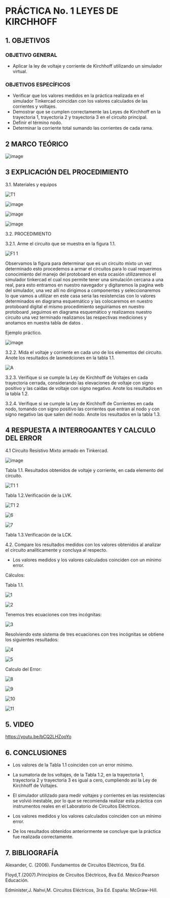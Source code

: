 # PRÁCTICA No. 1 LEYES DE  KIRCHHOFF
## 1. OBJETIVOS 
### OBJETIVO GENERAL

- Aplicar la ley de voltaje y corriente de Kirchhoff utilizando un simulador virtual.

### OBJETIVOS ESPECÍFICOS

- Verificar que los valores medidos en la práctica realizada en el simulador Tinkercad coincidan con los valores calculados de las corrientes y voltajes.
- Demostrar que se cumplen correctamente las Leyes de Kirchhoff en la trayectoria 1, trayectoria 2 y trayectoria 3 en el circuito principal.
- Definir el término nodo.
- Determinar la corriente total sumando las corrientes de cada rama.

## 2 MARCO TEÓRICO

![image](https://user-images.githubusercontent.com/84431598/121119880-168fef00-c7e2-11eb-84e9-005a36afcd7e.png)

## 3 EXPLICACIÓN DEL PROCEDIMIENTO

3.1. Materiales y equipos

![T1](https://user-images.githubusercontent.com/84425276/121115381-a2058200-c7da-11eb-9534-f9a6ea2b5f66.PNG)

![image](https://user-images.githubusercontent.com/84458025/121122278-c1a2a780-c7e6-11eb-9bfd-fc21b459f45e.png)

![image](https://user-images.githubusercontent.com/84458025/121122339-df700c80-c7e6-11eb-8c40-16295388eaed.png)

![image](https://user-images.githubusercontent.com/84458025/121122371-f282dc80-c7e6-11eb-9643-070593f7d7fc.png)

3.2. PROCEDIMIENTO

3.2.1. Arme el circuito que se muestra en la figura 1.1. 

![F1 1](https://user-images.githubusercontent.com/84425276/121115517-d1b48a00-c7da-11eb-8a47-5ba6397d388f.PNG)

Observamos la figura para determinar que es un circuito mixto un vez determinado esto procedemos a armar el circuitos para lo cual requerimos conocimiento del manejo del protoboard en esta ocasión utilizaremos el simulador tinkercad el cual nos permite tener una simulación cercana a una real, para esto entramos en nuestro navegador y digitaremos la pagina web del simulador, una vez allí no dirigimos a componentes y seleccionaremos lo que vamos a utilizar en este casa seria las resistencias con lo valores determinados en diagrama esquemático y las colocaremos en nuestro protoboard digital el mismo procedimiento seguiríamos en nuestro protoboard ,seguimos en diagrama esquemático y realizamos nuestro circuito una vez terminado realizamos las respectivas mediciones y anotamos en nuestra tabla de datos .  

Ejemplo práctico.

![image](https://user-images.githubusercontent.com/84458025/121125716-a0dd5080-c7ec-11eb-9955-146c69c9a177.png)

3.2.2. Mida el voltaje y corriente en cada uno de los elementos del circuito. Anote los resultados de lasmedciones en la tabla 1.1.

![A](https://user-images.githubusercontent.com/84425276/121133085-89579500-c7f7-11eb-92e3-0815ec5b7bf1.PNG)

3.2.3. Verifique si se cumple la Ley de Kirchhoff de Voltajes en cada trayectoria cerrada, considerando las elevaciones de voltaje con signo positivo y las caídas de voltaje con signo negativo. Anote los resultados en la tabla 1.2.

3.2.4. Verifique si se cumple la Ley de Kirchhoff de Corrientes en cada nodo, tomando con signo positivo las corrientes que entran al nodo y con signo negativo las que salen del nodo. Anote los resultados en la tabla 1.3.

## 4 RESPUESTA A INTERROGANTES Y CALCULO DEL ERROR

4.1 Circuito Resistivo Mixto armado en Tinkercad.

![image](https://user-images.githubusercontent.com/84431598/121126053-26f99700-c7ed-11eb-95e7-9c333d0c4761.png)


Tabla 1.1. Resultados obtenidos de voltaje y corriente,  en cada elemento del circuito.

![T1 1](https://user-images.githubusercontent.com/84425276/121123932-a9805780-c7e9-11eb-8301-867894e22e8e.PNG)

Tabla 1.2.Verificación de la LVK.

![T1 2](https://user-images.githubusercontent.com/84425276/121124541-bb162f00-c7ea-11eb-8f4e-94a9691a3549.PNG)

![6](https://user-images.githubusercontent.com/84425276/121124977-67f0ac00-c7eb-11eb-870c-d80bb2434061.PNG)

![7](https://user-images.githubusercontent.com/84425276/121124998-6e7f2380-c7eb-11eb-8bd3-13be59acf455.PNG)

Tabla 1.3.Verificación de la LCK.


4.2. Compare los resultados medidos con los valores obtenidos al analizar el circuito analíticamente y concluya al respecto.

-	Los valores medidos y los valores calculados coinciden con un mínimo error.

Cálculos:

Tabla 1.1.

![1](https://user-images.githubusercontent.com/84425276/121124075-eea48980-c7e9-11eb-8d23-48a0508d2a3c.PNG)

![2](https://user-images.githubusercontent.com/84425276/121124085-f3693d80-c7e9-11eb-903f-a5c7566bce75.PNG)

Tenemos tres ecuaciones con tres incógnitas:

![3](https://user-images.githubusercontent.com/84425276/121124134-05e37700-c7ea-11eb-945f-266785ad6740.PNG)

Resolviendo este sistema de tres ecuaciones con tres incógnitas se obtiene los siguientes resultados:

![4](https://user-images.githubusercontent.com/84425276/121124167-13006600-c7ea-11eb-8e8e-4c9322b682af.PNG)

![5](https://user-images.githubusercontent.com/84425276/121124179-185db080-c7ea-11eb-9075-303ccbce34e4.PNG)

Calculo del Error:

![8](https://user-images.githubusercontent.com/84425276/121125358-0d0b8480-c7ec-11eb-9076-f667a7832b3e.PNG)

![9](https://user-images.githubusercontent.com/84425276/121125372-1563bf80-c7ec-11eb-841c-256ed0bc646e.PNG)

![10](https://user-images.githubusercontent.com/84425276/121125386-198fdd00-c7ec-11eb-9bb0-16219ce80976.PNG)

![11](https://user-images.githubusercontent.com/84425276/121125398-1eed2780-c7ec-11eb-8491-8a8bce23439e.PNG)

## 5. VIDEO

https://youtu.be/bCQ2LHZooYo

## 6. CONCLUSIONES

- Los valores de la Tabla 1.1 coinciden con un error mínimo.

- La sumatoria de los voltajes, de la Tabla 1.2, en la trayectoria 1, trayectoria 2 y trayectoria 3 es igual a cero, cumpliendo así la Ley de Kirchhoff de Voltajes.

- El simulador utilizado para medir voltajes y corrientes en las resistencias se volvió inestable, por lo que se recomienda realizar esta práctica con instrumentos reales en el Laboratorio de Circuitos Eléctricos.




- Los valores medidos y los valores calculados coinciden con un mínimo error.

- De los resultados obtenidos anteriormente se concluye que la práctica fue realizada correctamente. 


## 7. BIBLIOGRAFÍA

Alexander, C. (2006). Fundamentos de Circuitos Eléctricos, 5ta Ed.

Floyd,T.(2007).Principios de Circuitos Eléctricos, 8va Ed. México:Pearson Educación.

Edminister,J. Nahvi,M. Circuitos Eléctricos, 3ra Ed. España: McGraw-Hill.

